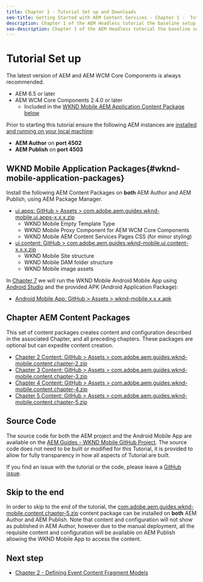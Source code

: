 ```yaml
---
title: Chapter 1 - Tutorial Set up and Downloads
seo-title: Getting Started with AEM Content Services - Chapter 1 -  Tutorial Set up
description: Chapter 1 of the AEM Headless tutorial the baseline setup for the AEM instance for the tutorial.
seo-description: Chapter 1 of the AEM Headless tutorial the baseline setup for the AEM instance for the tutorial.
---
```


# Tutorial Set up

The latest version of AEM and AEM WCM Core Components is always recommended.

* AEM 6.5 or later
* AEM WCM Core Components 2.4.0 or later
  * Included in the [WKND Mobile AEM Application Content Package below](#wknd-mobile-application-packages)

Prior to starting this tutorial ensure the following AEM instances are [installed and running on your local machine](https://helpx.adobe.com/experience-manager/6-5/sites/deploying/using/deploy.html#Default%20Local%20Install):

* **AEM Author** on **port 4502**
* **AEM Publish** on **port 4503**

## WKND Mobile Application Packages{#wknd-mobile-application-packages}

Install the following AEM Content Packages on **both** AEM Author and AEM Publish, using AEM Package Manager.

* [ui.apps: GitHub > Assets > com.adobe.aem.guides.wknd-mobile.ui.apps-x.x.x.zip](https://github.com/adobe/aem-guides-wknd-mobile/releases/latest)
  * WKND Mobile Empty Template Type
  * WKND Mobile Proxy Component for AEM WCM Core Components
  * WKND Mobile AEM Content Services Pages CSS (for minor styling)
* [ui.content: GitHub > com.adobe.aem.guides.wknd-mobile.ui.content-x.x.x.zip](https://github.com/adobe/aem-guides-wknd-mobile/releases/latest)
  * WKND Mobile Site structure
  * WKND Mobile DAM folder structure
  * WKND Mobile image assets

In [Chapter 7](./chapter-7.md) we will run the WKND Mobile Android Mobile App using [Android Studio](https://developer.android.com/studio) and the provided APK (Android Application Package):

* [Android Mobile App: GitHub > Assets > wknd-mobile.x.x.x.apk](https://github.com/adobe/aem-guides-wknd-mobile/releases/latest)

## Chapter AEM Content Packages

This set of content packages creates content and configuration described in the associated Chapter, and all preceding chapters. These packages are optional but can expedite content creation.

* [Chapter 2 Content: GitHub > Assets > com.adobe.aem.guides.wknd-mobile.content.chapter-2.zip](https://github.com/adobe/aem-guides-wknd-mobile/releases/latest)
* [Chapter 3 Content: GitHub > Assets > com.adobe.aem.guides.wknd-mobile.content.chapter-3.zip](https://github.com/adobe/aem-guides-wknd-mobile/releases/latest)
* [Chapter 4 Content: GitHub > Assets > com.adobe.aem.guides.wknd-mobile.content.chapter-4.zip](https://github.com/adobe/aem-guides-wknd-mobile/releases/latest)
* [Chapter 5 Content: GitHub > Assets > com.adobe.aem.guides.wknd-mobile.content.chapter-5.zip](https://github.com/adobe/aem-guides-wknd-mobile/releases/latest)

## Source Code

The source code for both the AEM project and the Android Mobile App are available on the [AEM Guides - WKND Mobile GitHub Project](https://github.com/adobe/aem-guides-wknd-mobile). The source code does not need to be built or modified for this Tutorial, it is provided to allow for fully transparency in how all aspects of Tutorial are built.

If you find an issue with the tutorial or the code, please leave a [GitHub issue](https://github.com/adobe/aem-guides-wknd-mobile/issues).

## Skip to the end

In order to skip to the end of the tutorial, the [com.adobe.aem.guides.wknd-mobile.content.chapter-5.zip](https://github.com/adobe/aem-guides-wknd-mobile/releases/latest) content package can be installed on **both** AEM Author and AEM Publish. Note that content and configuration will not show as published in AEM Author, however due to the manual deployment, all the requisite content and configuration will be available on AEM Publish allowing the WKND Mobile App to access the content.


## Next step

* [Chapter 2 - Defining Event Content Fragment Models](./chapter-2.md)
